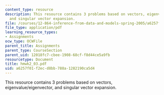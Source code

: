 ```yaml
---
content_type: resource
description: This resource contains 3 problems based on vectors, eigenvalue/eigenvector,
  and singular vector expansion.
file: /courses/12-864-inference-from-data-and-models-spring-2005/a6257f01f2ecd8bb788a1282190ca5d4_hmwk2_03.pdf
file_type: application/pdf
learning_resource_types:
- Assignments
ocw_type: OCWFile
parent_title: Assignments
parent_type: CourseSection
parent_uid: 12018fc7-cbee-1908-68cf-f8d44ce5a9fb
resourcetype: Document
title: hmwk2_03.pdf
uid: a6257f01-f2ec-d8bb-788a-1282190ca5d4
---
```

This resource contains 3 problems based on vectors, eigenvalue/eigenvector, and singular vector expansion.

